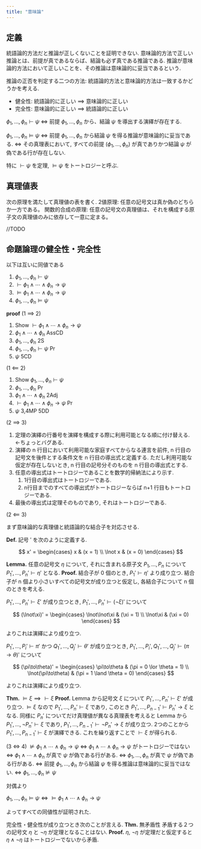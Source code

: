 ```yaml
---
title: "意味論"
---
```


## 定義

統語論的方法だと推論が正しくないことを証明できない.
意味論的方法で正しい推論とは、前提が真であるならば、結論も必ず真である推論である.
推論が意味論的方法において正しいことを、その推論は意味論的に妥当であるという.

推論の正否を判定する二つの方法: 統語論的方法と意味論的方法は一致するかどうかを考える.
- 健全性: 統語論的に正しい $\implies$ 意味論的に正しい
- 完全性: 意味論的に正しい $\implies$ 統語論的に正しい

$\phi_1,\ldots,\phi_n \vdash \psi$
$\iff$ 前提 $\phi_1,\ldots,\phi_n$ から、結論 $\psi$ を導出する演繹が存在する.

$\phi_1,\ldots,\phi_n \vDash \psi$
$\iff$ 前提 $\phi_1,\ldots,\phi_n$ から結論 $\psi$ を得る推論が意味論的に妥当である.
$\iff$ その真理表において, すべての前提 $(\phi_1,\ldots,\phi_n)$ が真でありかつ結論 $\psi$ が偽である行が存在しない.

特に $\vdash \psi$ を定理, $\vDash \psi$ をトートロジーと呼ぶ.

## 真理値表
次の原理を満たして真理値の表を書く.
2値原理: 任意の記号文は真か偽のどちらか一方である。
関数的合成の原理: 任意の記号文の真理値は、それを構成する原子文の真理値のみに依存して一意に定まる。

//TODO

## 命題論理の健全性・完全性
以下は互いに同値である

1. $\phi_1,\ldots,\phi_n \vdash \psi$
2. $\vdash \phi_1\land\cdots\land\phi_n\to\psi$
3. $\vDash \phi_1\land\cdots\land\phi_n\to\psi$
4. $\phi_1,\ldots,\phi_n \vDash \psi$

**proof**
(1 $\implies$ 2)
1. Show $\vdash \phi_1\land\cdots\land\phi_n\to\psi$
2. $\phi_1\land\cdots\land\phi_n$ AssCD
3. $\phi_1,\ldots,\phi_n$ 2S
4. $\phi_1,\ldots,\phi_n \vdash \psi$ Pr
5. $\psi$
5CD

(1 $\impliedby$ 2)
1. Show $\phi_1,\ldots,\phi_n \vdash \psi$
2. $\phi_1,\ldots,\phi_n$ Pr
3. $\phi_1\land\cdots\land\phi_n$ 2Adj
4. $\vdash \phi_1\land\cdots\land\phi_n\to\psi$ Pr
5. $\psi$ 3,4MP
5DD

(2 $\implies$ 3)
1. 定理の演繹の行番号を演繹を構成する際に利用可能となる順に付け替える. <-ちょっとバグある.
2. 演繹の n 行目において利用可能な家庭すべてからなる連言を前件, n 行目の記号文を後件とする条件文を n 行目の導出式と定義する. ただし利用可能な仮定が存在しないとき, n 行目の記号分そのものを n 行目の導出式とする.
3. 任意の導出式はトートロジーであることを数学的帰納法により示す.
    1. 1行目の導出式はトートロジーである.
    2. n行目までのすべての導出式がトートロジーならば n+1 行目もトートロジーである.
4. 最後の導出式は定理そのものであり, それはトートロジーである.


(2 $\impliedby$ 3)

まず意味論的な真理値と統語論的な結合子を対応させる.

**Def.** 記号 $'$ を次のように定義する.

$$
x' = \begin{cases}
x & (x = 1) \\
\lnot x & (x = 0)
\end{cases}
$$

**Lemma.** 任意の記号文 $\eta$ について, それに含まれる原子文 $P_1,\ldots,P_n$ について $P_1',\ldots,P_n' \vdash \eta'$ となる.
**Proof.**
結合子が 0 個のとき, $P_1' \vdash \eta'$ より成り立つ.
結合子が n 個より小さいすべての記号文が成り立つと仮定し, 各結合子について n 個のときを考える.

$P_1',\ldots,P_n' \vdash \xi'$ が成り立つとき, $P_1',\ldots,P_n' \vdash (\lnot\xi)'$ について

$$
(\lnot\xi)' = \begin{cases}
\lnot\lnot\xi & (\xi = 1) \\
\lnot\xi & (\xi = 0)
\end{cases}
$$

よりこれは演繹により成り立つ.

$P_1',\ldots,P_i' \vdash \pi'$ かつ $Q_1',\ldots,Q_j' \vdash \theta'$ が成り立つとき, $P_1',\ldots,P_i',Q_1',\ldots,Q_j' \vdash (\pi\to\theta)'$ について

$$
(\pi\to\theta)' = \begin{cases}
\pi\to\theta & (\pi = 0 \lor \theta = 1) \\
\lnot(\pi\to\theta) & (\pi = 1 \land \theta = 0)
\end{cases}
$$

よりこれは演繹により成り立つ.

**Thm.** $\vDash \xi \implies \vdash\xi$
**Proof.**
Lemma から記号文 $\xi$ について $P_1',\ldots,P_n' \vdash \xi'$ が成り立つ. $\vDash \xi$ なので $P_1',\ldots,P_n' \vdash \xi$ であり, このとき $P_1',\ldots,P_{n-1}' \vdash P_n'\to\xi$ となる.
同様に $P_n'$ についてだけ真理値が異なる真理表を考えると Lemma から $P_1',\ldots,\lnot P_n' \vdash \xi$ であり, $P_1',\ldots,P_{n-1}' \vdash \lnot P_n'\to\xi$ が成り立つ.
2つのことから $P_1',\ldots,P_{n-1}' \vdash \xi$ が演繹できる. これを繰り返すことで $\vdash \xi$ が得られる.

(3 $\iff$ 4)
$\nvDash \phi_1\land\cdots\land\phi_n\to\psi$
$\iff$ $\phi_1\land\cdots\land\phi_n\to\psi$ がトートロジーではない
$\iff$ $\phi_1\land\cdots\land\phi_n$ が真で $\psi$ が偽である行がある.
$\iff$ $\phi_1,\ldots,\phi_n$ が真で $\psi$ が偽である行がある.
$\iff$ 前提 $\phi_1,\ldots,\phi_n$ から結論 $\psi$ を得る推論は意味論的に妥当ではない.
$\iff$ $\phi_1,\ldots,\phi_n \nvDash \psi$

対偶より

$\phi_1,\ldots,\phi_n \vDash \psi \iff \vDash \phi_1\land\cdots\land\phi_n\to\psi$

よってすべての同値性が証明された.


完全性・健全性が成り立つとき次のことが言える.
**Thm.** 無矛盾性
矛盾する２つの記号文 $\eta$ と $\lnot\eta$ が定理となることはない.
**Proof.**
$\eta$, $\lnot\eta$ が定理だと仮定すると $\eta\land\lnot\eta$ はトートロジーでないから矛盾.
